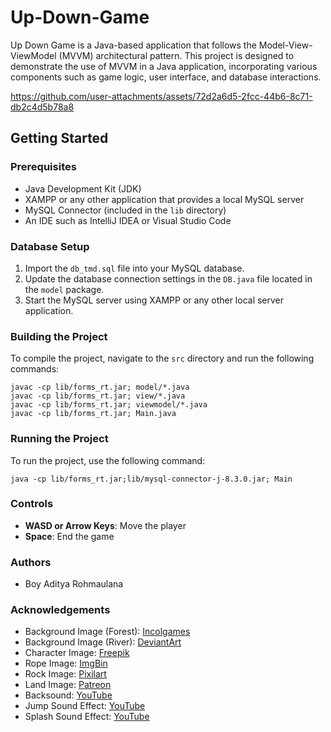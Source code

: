 # Up-Down-Game

Up Down Game is a Java-based application that follows the Model-View-ViewModel (MVVM) architectural pattern. This project is designed to demonstrate the use of MVVM in a Java application, incorporating various components such as game logic, user interface, and database interactions.




https://github.com/user-attachments/assets/72d2a6d5-2fcc-44b6-8c71-db2c4d5b78a8


## Getting Started

### Prerequisites

- Java Development Kit (JDK)
- XAMPP or any other application that provides a local MySQL server
- MySQL Connector (included in the `lib` directory)
- An IDE such as IntelliJ IDEA or Visual Studio Code

### Database Setup
1. Import the `db_tmd.sql` file into your MySQL database.
2. Update the database connection settings in the `DB.java` file located in the `model` package.
3. Start the MySQL server using XAMPP or any other local server application.


### Building the Project

To compile the project, navigate to the `src` directory and run the following commands:

```
javac -cp lib/forms_rt.jar; model/*.java
javac -cp lib/forms_rt.jar; view/*.java
javac -cp lib/forms_rt.jar; viewmodel/*.java
javac -cp lib/forms_rt.jar; Main.java
```

### Running the Project
To run the project, use the following command:
```
java -cp lib/forms_rt.jar;lib/mysql-connector-j-8.3.0.jar; Main
```

### Controls
- **WASD or Arrow Keys**: Move the player
- **Space**: End the game

### Authors
- Boy Aditya Rohmaulana

### Acknowledgements

- Background Image (Forest): [Incolgames](https://incolgames.itch.io/forest-pixel-art-parallax)
- Background Image (River): [DeviantArt](https://www.deviantart.com/5ldo0on/art/River-668927586)
- Character Image: [Freepik](https://www.freepik.com/free-vector/flat-design-pixel-art-character-element-set_32390045.htm)
- Rope Image: [ImgBin](https://imgbin.com/png/90d31YyT/vine-rope-png)
- Rock Image: [Pixilart](https://www.pixilart.com/art/rock-32x32-340269d0d0eebdd)
- Land Image: [Patreon](https://www.patreon.com/posts/pixel-practice-55798345)
- Backsound: [YouTube](https://youtu.be/sU77abq6-o4?si=Fd1N46auceSFGqDL)
- Jump Sound Effect: [YouTube](https://youtu.be/561qHylVC_o?si=WdkFHCB0nXBrLRa9)
- Splash Sound Effect: [YouTube](https://youtu.be/bpBLyDZRJDU?si=bGaLM1nMq_mEom2q)
